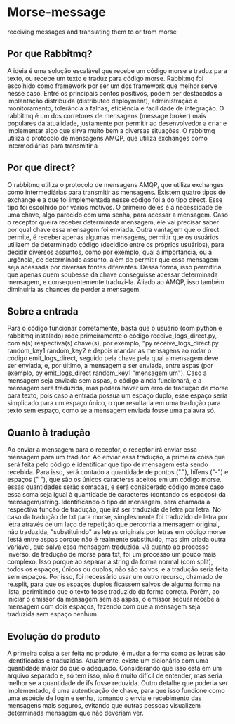 # Morse-message
receiving messages and translating them to or from morse

## Por que Rabbitmq?
  A ideia é uma solução escalável que recebe um código morse e traduz para texto, ou recebe um texto e traduz para código morse. Rabbitmq foi escolhido como framework por ser um dos framework que melhor serve nesse caso. Entre os principais pontos positivos, podem ser destacados a implantação distribuída (distributed deployment), administração e monitoramento, tolerância a falhas, eficiência e facilidade de integração. O rabbitmq é um dos corretores de mensagens (message broker) mais populares da atualidade, justamente por permitir ao desenvolvedor a criar e implementar algo que sirva muito bem a diversas situações. O rabbitmq utiliza o protocolo de mensagens AMQP, que utiliza exchanges como intermediárias para transmitir a

## Por que direct?
  O rabbitmq utiliza o protocolo de mensagens AMQP, que utiliza exchanges como intermediárias para transmitir as mensagens. Existem quatro tipos de exchange e a que foi implementada nesse código foi a do tipo direct. Esse tipo foi escolhido por vários motivos. O primeiro deles é a necessidade de uma chave, algo parecido com uma senha, para acessar a mensagem. Caso o receptor queira receber determinada mensagem, ele vai precisar saber por qual chave essa mensagem foi enviada. Outra vantagem que o direct permite, é receber apenas algumas mensagens, permitir que os usuários utilizem de determinado código (decidido entre os próprios usuários), para decidir diversos assuntos, como por exemplo, qual a importância, ou a urgência, de determinado assunto, além de permitir que essa mensagem seja acessada por diversas fontes diferentes. Dessa forma, isso permitiria que apenas quem soubesse da chave conseguisse acessar determinada mensagem, e consequentemente traduzi-la. Aliado ao AMQP, isso também diminuiria as chances de perder a mensagem.
  
## Sobre a entrada
  Para o código funcionar corretamente, basta que o usuário (com python e rabbitmq instalado) rode primeiramente o código receive_logs_direct.py, com a(s) respectiva(s) chave(s), por exemplo, "py receive_logs_direct.py random_key1 random_key2 e depois mandar as mensagens ao rodar o código emit_logs_direct, seguido pela chave pela qual a mensagem deve ser enviada, e, por último, a mensagem a ser enviada, entre aspas (por exemplo, py emit_logs_direct random_key1 "mensagem um"). Caso a mensagem seja enviada sem aspas, o código ainda funcionará, e a mensagem será traduzida, mas poderá haver um erro de tradução de morse para texto, pois caso a entrada possua um espaço duplo, esse espaço seria simplicado para um espaço único, o que resultaria em uma tradução para texto sem espaço, como se a mensagem enviada fosse uma palavra só.
  
 ## Quanto à tradução
  Ao enviar a mensagem para o receptor, o receptor irá enviar essa mensagem para um tradutor. Ao enviar essa tradução, a primeira coisa que será feita pelo código é identificar que tipo de mensagem está sendo recebida. Para isso, será contado a quantidade de pontos ("."), hífens ("-") e espaços (" "), que são os únicos caracteres aceitos em um código morse. essas quantidades serão somadas, e será considerado código morse caso essa soma seja igual à quantidade de caracteres (contando os espaços) da mensagem/string. Identificando o tipo de mensagem, será chamada a respectiva função de tradução, que irá ser traduzida de letra por letra. No caso da tradução de txt para morse, simplesmente foi traduzido de letra por letra através de um laço de repetição que percorria a mensagem original, não traduzida, "substituindo" as letras originais por letras em código morse (está entre aspas porque não é realmente substituído, mas sim criada outra variável, que salva essa mensagem traduzida. Já quanto ao processo inverso, de tradução de morse para txt, foi um processo um pouco mais complexo. Isso porque ao separar a string da forma normal (com split), todos os espaços, únicos ou duplos, não são salvos, e a tradução seria feita sem espaços. Por isso, foi necessário usar um outro recurso, chamado de re.split, para que os espaços duplos ficassem salvos de alguma forma na lista, perimitindo que o texto fosse traduzido da forma correta. Porém, ao iniciar o emissor da mensagem sem as aspas, o emissor sequer recebe a mensagem com dois espaços, fazendo com que a mensagem seja traduzida sem espaço nenhum.
  
  ## Evolução do produto
  A primeira coisa a ser feita no produto, é mudar a forma como as letras são identificadas e traduzidas. Atualmente, existe um dicionário com uma quantidade maior do que o adequado. Considerando que isso está em um arquivo separado e, só tem isso, não é muito difícil de entender, mas seria melhor se a quantidade de ifs fosse reduzida. Outro detalhe que poderia ser implementado, é uma autenticação de chave, para que isso funcione como uma espécie de login e senha, tornando o envia e recebimento das mensagens mais seguros, evitando que outras pessoas visualizem determinada mensagem que não deveriam ver.
